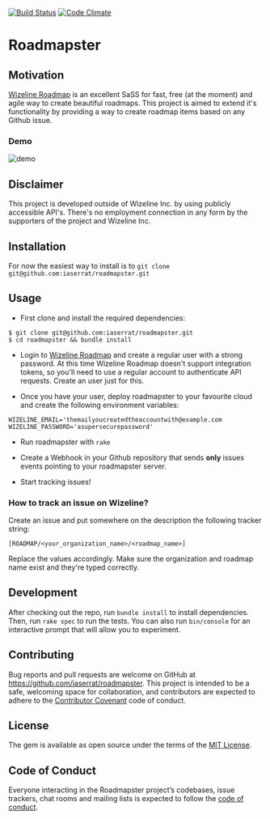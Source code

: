 [![Build Status](https://travis-ci.org/iaserrat/roadmapster.svg?branch=master)](https://travis-ci.org/iaserrat/roadmapster) [![Code Climate](https://codeclimate.com/github/iaserrat/roadmapster/badges/gpa.svg)](https://codeclimate.com/github/iaserrat/roadmapster)

# Roadmapster

## Motivation

[Wizeline Roadmap](https://www.wizelineroadmap.com) is an excellent SaSS for fast, free (at the moment) and agile way to create beautiful roadmaps. This project is aimed to extend it's functionality by providing a way to create roadmap items based on any Github issue.

### Demo

![demo](https://media.giphy.com/media/3ohhwjvPhcwrcIPRIs/giphy.gif)

## Disclaimer

This project is developed outside of Wizeline Inc. by using publicly accessible API's. There's no employment connection in any form by the supporters of the project and Wizeline Inc.

## Installation

For now the easiest way to install is to `git clone git@github.com:iaserrat/roadmapster.git`

## Usage

- First clone and install the required dependencies:

```
$ git clone git@github.com:iaserrat/roadmapster.git
$ cd roadmapster && bundle install
```

- Login to [Wizeline Roadmap](https://www.wizelineroadmap.com) and create a regular user with a strong password. At this time Wizeline Roadmap doesn't support integration tokens, so you'll need to use a regular account to authenticate API requests. Create an user just for this.

- Once you have your user, deploy roadmapster to your favourite cloud and create the following environment variables:

```
WIZELINE_EMAIL='themailyoucreatedtheaccountwith@example.com
WIZELINE_PASSWORD='asupersecurepassword'
```

- Run roadmapster with `rake`

- Create a Webhook in your Github repository that sends **only** issues events pointing to your roadmapster server.

- Start tracking issues!

### How to track an issue on Wizeline?

Create an issue and put somewhere on the description the following tracker string:

`[ROADMAP/<your_organization_name>/<roadmap_name>]`

Replace the values accordingly. Make sure the organization and roadmap name exist and they're typed correctly.

## Development

After checking out the repo, run `bundle install` to install dependencies. Then, run `rake spec` to run the tests. You can also run `bin/console` for an interactive prompt that will allow you to experiment.

## Contributing

Bug reports and pull requests are welcome on GitHub at https://github.com/iaserrat/roadmapster. This project is intended to be a safe, welcoming space for collaboration, and contributors are expected to adhere to the [Contributor Covenant](http://contributor-covenant.org) code of conduct.

## License

The gem is available as open source under the terms of the [MIT License](http://opensource.org/licenses/MIT).

## Code of Conduct

Everyone interacting in the Roadmapster project’s codebases, issue trackers, chat rooms and mailing lists is expected to follow the [code of conduct](https://github.com/iaserrat/roadmapster/blob/master/CODE_OF_CONDUCT.md).
